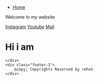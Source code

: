 <!DOCTYPE html>
<html lang="en">

<head>
    <meta charset="UTF-8">
    <meta http-equiv="X-UA-Compatible" content="IE=edge">
    <meta name="viewport" content="width=device-width, initial-scale=1.0">
    <title>Profile</title>
    <link rel="stylesheet" href="/css/index.css">
</head>

<body>
    <div class="nav-h">
        <ul>
            <li><a href="#">Home</a></li>
        </ul>
    </div>
    <div class="whole-body">
        <div class="main-content">
            <p id="heading"> Welcome to my website </p>
           <p class="main-links">
               <a href="https://Instagram.com/iamrehxn" target="_blank">Instagram</a>
               <a href="https://www.youtube.com/c/XxUniqueGamerxX" target="_blank">Youtube</a>
               <a href="mailto:iamrehxn@protonmail.com" target="_blank">Mail</a>
           </p>
           <div class="animation1">
            <h1>Hi i am  </h1>
        </div>
        </div>
        
    </div>
    <div class="footer-1">
        &copy; Copyrights Reserved by rehxn
    </div>
</body>
<!-- make responsive -->
<!-- make animation text and animation color nav bar -->
</html>
